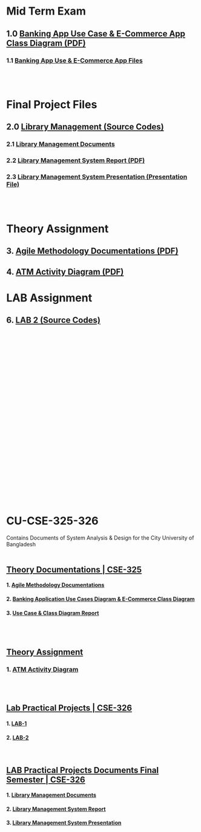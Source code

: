# Mid Term Exam
## 1.0 [Banking App Use Case & E-Commerce App Class Diagram (PDF)](https://github.com/Shobuj47/cu-cse-325-326/blob/master/Documents/cse-325/Midterm/Mid%20Term%20Final/Mid%20Term%20Report%20Final.pdf)
### 1.1 [Banking App Use & E-Commerce App Files](https://github.com/Shobuj47/cu-cse-325-326/tree/master/Documents/cse-325/Midterm/Mid%20Term%20Final)
<br/><br/>

# Final Project Files
## 2.0 [Library Management (Source Codes)](https://github.com/Shobuj47/cu-cse-325-326/tree/master/Development/librarymanagement)
### 2.1 [Library Management Documents](https://github.com/Shobuj47/cu-cse-325-326/tree/master/Documents/cse-326/Final)
### 2.2 [Library Management System Report (PDF)](https://github.com/Shobuj47/cu-cse-325-326/blob/master/Documents/cse-326/Final/Library%20Management%20Report.pdf)
### 2.3 [Library Management System Presentation (Presentation File)](https://github.com/Shobuj47/cu-cse-325-326/blob/master/Documents/cse-326/Final/Library%20Management%20Presentation.pptx)
<br/><br/>

# Theory Assignment
## 3. [Agile Methodology Documentations (PDF)](https://github.com/Shobuj47/cu-cse-325-326/blob/master/Documents/cse-325/Midterm/Agile%20Methodology.pdf)
## 4. [ATM Activity Diagram (PDF)](https://github.com/Shobuj47/cu-cse-325-326/blob/master/Documents/cse-325/Final/Assignment-1.pdf)

# LAB Assignment
## 6. [LAB 2 (Source Codes)](https://github.com/Shobuj47/cu-cse-325-326/tree/master/Development/Final-LAB-01/src)



<br/><br/><br/><br/><br/><br/><br/><br/><br/><br/><br/><br/><br/><br/><br/><br/><br/><br/><br/><br/><br/><br/><br/><br/><br/><br/>


# CU-CSE-325-326
Contains Documents of System Analysis &amp; Design for the City University of Bangladesh
<br/><br/>

## [Theory Documentations | CSE-325](https://github.com/Shobuj47/cu-cse-325-326/tree/master/Documents/cse-325)
#### 1. [Agile Methodology Documentations](https://github.com/Shobuj47/cu-cse-325-326/blob/master/Documents/cse-325/Midterm/Agile%20Methodology.pdf)
#### 2. [Banking Application Use Cases Diagram & E-Commerce Class Diagram](https://github.com/Shobuj47/cu-cse-325-326/tree/master/Documents/cse-325/Midterm/Mid%20Term%20Final)
#### 3. [Use Case & Class Diagram Report](https://github.com/Shobuj47/cu-cse-325-326/blob/master/Documents/cse-325/Midterm/Mid%20Term%20Final/Mid%20Term%20Report%20Final.pdf)
<br/><br/>

## [Theory Assignment](https://github.com/Shobuj47/cu-cse-325-326/tree/master/Documents/cse-325/Final)
### 1. [ATM Activity Diagram](https://github.com/Shobuj47/cu-cse-325-326/blob/master/Documents/cse-325/Final/Assignment-1.pdf)
<br/><br/>

## [Lab Practical Projects | CSE-326](https://github.com/Shobuj47/cu-cse-325-326/tree/master/Development)
#### 1. [LAB-1](https://github.com/Shobuj47/cu-cse-325-326/tree/master/Development/lab-1)
#### 2. [LAB-2](https://github.com/Shobuj47/cu-cse-325-326/tree/master/Development/lab-2)

<br/>

## [LAB Practical Projects Documents Final Semester | CSE-326](https://github.com/Shobuj47/cu-cse-325-326/tree/master/Documents/cse-326/Final)
#### 1. [Library Management Documents](https://github.com/Shobuj47/cu-cse-325-326/tree/master/Documents/cse-326/Final)
#### 2. [Library Management System Report](https://github.com/Shobuj47/cu-cse-325-326/blob/master/Documents/cse-326/Final/Library%20Management%20Report.pdf)
#### 3. [Library Management System Presentation](https://github.com/Shobuj47/cu-cse-325-326/blob/master/Documents/cse-326/Final/Library%20Management%20Presentation.pptx)
